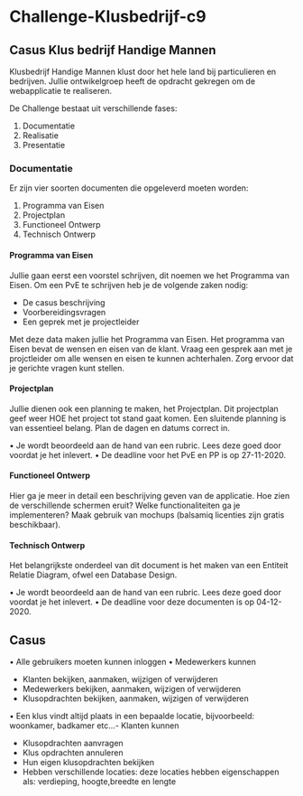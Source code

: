 # Challenge-Klusbedrijf-c9

## Casus Klus bedrijf Handige Mannen

Klusbedrijf Handige Mannen klust door het hele land bij particulieren en bedrijven.
Jullie ontwikelgroep heeft de opdracht gekregen om de webapplicatie te realiseren.

De Challenge bestaat uit verschillende fases:

1. Documentatie
2. Realisatie
3. Presentatie

### Documentatie

Er zijn vier soorten documenten die opgeleverd moeten worden:

1. Programma van Eisen
2. Projectplan
3. Functioneel Ontwerp
4. Technisch Ontwerp

#### Programma van Eisen

Jullie gaan eerst een voorstel schrijven, dit noemen we het Programma van Eisen. Om een PvE te schrijven heb je de volgende zaken nodig:

- De casus beschrijving
- Voorbereidingsvragen
- Een geprek met je projectleider

Met deze data maken jullie het Programma van Eisen. Het programma van Eisen bevat de wensen en eisen van de klant. Vraag een gesprek aan met je projctleider om alle wensen en eisen te kunnen achterhalen. Zorg ervoor dat je gerichte vragen kunt stellen.

#### Projectplan

Jullie dienen ook een planning te maken, het Projectplan. Dit projectplan geef weer HOE het project tot stand gaat komen. Een sluitende planning is van essentieel belang. Plan de dagen en datums correct  in.

•	Je wordt beoordeeld aan de hand van een rubric. Lees deze goed door voordat je het inlevert. 
•	De deadline voor het PvE en PP is op 27-11-2020.

#### Functioneel Ontwerp

Hier ga je meer in detail een beschrijving geven van de applicatie. Hoe zien de verschillende schermen eruit? Welke functionaliteiten ga je implementeren?
Maak gebruik van mochups (balsamiq licenties zijn gratis beschikbaar).

#### Technisch Ontwerp

Het belangrijkste onderdeel van dit document is het maken van een Entiteit Relatie Diagram, ofwel een Database Design.

•	Je wordt beoordeeld aan de hand van een rubric. Lees deze goed door voordat je het inlevert. 
•	De deadline voor deze documenten is op 04-12-2020.

## Casus

•	Alle gebruikers moeten kunnen inloggen
•	Medewerkers kunnen

- Klanten bekijken, aanmaken, wijzigen of verwijderen
- Medewerkers bekijken, aanmaken, wijzigen of verwijderen
- Klusopdrachten bekijken, aanmaken, wijzigen of verwijderen

•	Een klus vindt altijd plaats in een bepaalde locatie, bijvoorbeeld: woonkamer, badkamer etc…- Klanten kunnen

 - Klusopdrachten aanvragen
 - Klus opdrachten annuleren
 - Hun eigen klusopdrachten bekijken
 - Hebben verschillende locaties: deze locaties hebben eigenschappen als: verdieping, hoogte,breedte en lengte
